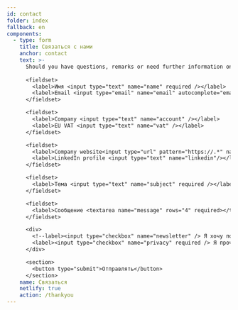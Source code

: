 ```yaml
---
id: contact
folder: index
fallback: en
components:
  - type: form
    title: Связаться с нами
    anchor: contact
    text: >-
      Should you have questions, remarks or need further information on any conditions or products, please, use the form below.
      
      <fieldset>
        <label>Имя <input type="text" name="name" required /></label>   
        <label>Email <input type="email" name="email" autocomplete="email" required /></label>
      </fieldset>

      <fieldset>
        <label>Company <input type="text" name="account" /></label>   
        <label>EU VAT <input type="text" name="vat" /></label>
      </fieldset>

      <fieldset>
        <label>Company website<input type="url" pattern="https://.*" name="account_url" placeholder="https://"/></label>
        <label>LinkedIn profile <input type="text" name="linkedin"/></label>
      </fieldset>

      <fieldset>
        <label>Тема <input type="text" name="subject" required /></label>
      </fieldset>

      <fieldset>
        <label>Сообщение <textarea name="message" rows="4" required></textarea></label>
      </fieldset>

      <div>
        <!--label><input type="checkbox" name="newsletter" /> Я хочу подписаться на рассылку новостей</label><br><br-->
        <label><input type="checkbox" name="privacy" required /> Я прочитал и принимаю <a href="/privacy-policy" target="_blank">политику конфиденциальности</a>.</label><br><br>
      </div>

      <section>
        <button type="submit">Отправлять</button>
      </section>
    name: Связаться
    netlify: true
    action: /thankyou
---
```

